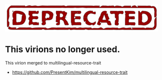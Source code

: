![DEPRATED](https://raw.githubusercontent.com/gilt/Cleanroom/master/Assets/deprecated-banner.png)
# This virions no longer used.  
This virion merged to multilingual-resource-trait

- https://github.com/PresentKim/multilingual-resource-trait
